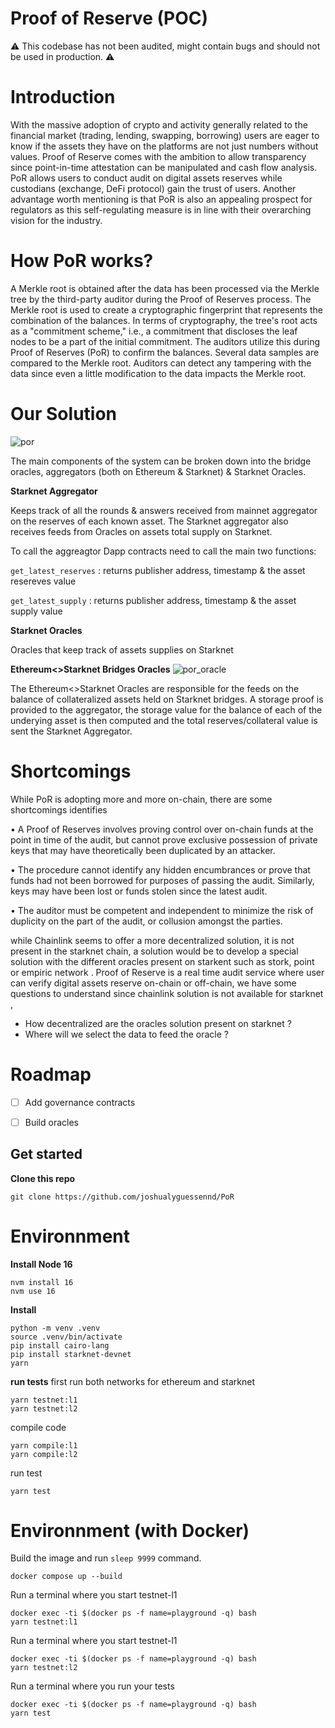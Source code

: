 # Proof of Reserve (POC)

 ⚠️ This codebase has not been audited, might contain bugs and should not be used in production. ⚠️
 
# Introduction

With the massive adoption of crypto and activity generally related to the financial market (trading, lending, swapping, borrowing) users are eager to know if the assets they have on the platforms are not just numbers without values. Proof of Reserve comes with the ambition to allow transparency since point-in-time attestation can be manipulated and cash flow analysis. PoR allows users to conduct audit on digital assets reserves while custodians (exchange, DeFi protocol) gain the trust of users. Another advantage worth mentioning is that PoR is also an appealing prospect for regulators as this self-regulating measure is in line with their overarching vision for the industry.


 # How PoR works?
 
A Merkle root is obtained after the data has been processed via the Merkle tree by the third-party auditor during the Proof of Reserves process. The Merkle root is used to create a cryptographic fingerprint that represents the combination of the balances. In terms of cryptography, the tree's root acts as a "commitment scheme," i.e., a commitment that discloses the leaf nodes to be a part of the initial commitment. The auditors utilize this during Proof of Reserves (PoR) to confirm the balances. Several data samples are compared to the Merkle root. Auditors can detect any tampering with the data since even a little modification to the data impacts the Merkle root.

# ****Our Solution****


![por](https://user-images.githubusercontent.com/37840702/199752841-beccc187-c90b-49b4-821e-725db3a1bb33.png)




The main components of the system can be broken down into the bridge oracles, aggregators (both on Ethereum & Starknet) & Starknet Oracles.


**Starknet Aggregator**

Keeps track of all the rounds & answers received from mainnet aggregator on the reserves of each known asset. The Starknet aggregator also receives feeds from Oracles on assets total supply on Starknet. 

To call the aggreagtor Dapp contracts need to call the main two functions:


```get_latest_reserves``` : returns publisher address, timestamp & the asset resereves value


```get_latest_supply``` : returns publisher address, timestamp & the asset supply value


**Starknet Oracles**

Oracles that keep track of assets supplies on Starknet

**Ethereum<>Starknet Bridges Oracles** 
![por_oracle](https://user-images.githubusercontent.com/37840702/199755200-c35858f2-9a48-4591-a759-6b8a866b1bcd.png)

The Ethereum<>Starknet Oracles are responsible for the feeds on the balance of collateralized assets held on Starknet bridges. A storage proof is provided to the aggregator, the storage value for the balance of each of the underying asset is then computed and the total reserves/collateral value is sent the Starknet Aggregator. 


# ****Shortcomings****


While PoR is adopting more and more on-chain, there are some shortcomings identifies 

• A Proof of Reserves involves proving control over on-chain funds at the point in time of the audit, but cannot prove exclusive possession of private keys that may have theoretically been duplicated by an attacker.

• The procedure cannot identify any hidden encumbrances or prove that funds had not been borrowed for purposes of passing the audit. Similarly, keys may have been lost or funds stolen since the latest audit.

• The auditor must be competent and independent to minimize the risk of duplicity on the part of the audit, or collusion amongst the parties.

while Chainlink seems to offer a more decentralized solution, it is not present in the starknet chain, a solution would be to develop a special solution with the different oracles present on starkent such as stork, point or empiric network .  Proof of Reserve is a real time audit service where user can verify digital assets reserve on-chain or off-chain, we have some questions to understand since chainlink solution is not available for starknet ,

- How decentralized are the oracles solution present on starknet ?
- Where will we select the data to feed the oracle ?

# Roadmap

- [ ] Add governance contracts
- [ ] Build oracles




## Get started

**Clone this repo**

```git clone https://github.com/joshualyguessennd/PoR```

# Environnment 

**Install Node 16**


```
nvm install 16
nvm use 16
```

**Install**
```
python -m venv .venv
source .venv/bin/activate
pip install cairo-lang
pip install starknet-devnet
yarn
```

**run tests**
first run both networks for ethereum and starknet
```
yarn testnet:l1
yarn testnet:l2
```
compile code
```
yarn compile:l1
yarn compile:l2
```
run test
```
yarn test
```

# Environnment (with Docker)

Build the image and run `sleep 9999` command.
```
docker compose up --build
```

Run a terminal where you start testnet-l1
```
docker exec -ti $(docker ps -f name=playground -q) bash
yarn testnet:l1
```

Run a terminal where you start testnet-l1
```
docker exec -ti $(docker ps -f name=playground -q) bash
yarn testnet:l2
```

Run a terminal where you run your tests
```
docker exec -ti $(docker ps -f name=playground -q) bash
yarn test
```
